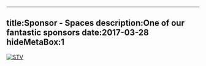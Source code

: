 ----
title:Sponsor - Spaces
description:One of our fantastic sponsors
date:2017-03-28
hideMetaBox:1
----

[![STV](/content/media/image/spaces-logo.png)][1]


[1]: https://www.spacesworks.com/glasgow/charing-cross